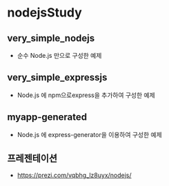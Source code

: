 # nodejsStudy


## very_simple_nodejs


* 순수 Node.js 만으로 구성한 예제



## very_simple_expressjs


* Node.js 에 npm으로express을 추가하여 구성한 예제



## myapp-generated

* Node.js 에 express-generator을 이용하여 구성한 예제




## 프레젠테이션
* https://prezi.com/vqbhg_lz8uyx/nodejs/
